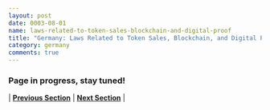 ```yaml
---
layout: post
date: 0003-08-01
name: laws-related-to-token-sales-blockchain-and-digital-proof
title: "Germany: Laws Related to Token Sales, Blockchain, and Digital Proof"
category: germany
comments: true
---
```


### Page in progress, stay tuned!


| **[Previous Section]( https://neo-project.github.io/global-blockchain-compliance-hub//germany/germany-governing-by-law.html)** | **[Next Section]( https://neo-project.github.io/global-blockchain-compliance-hub//germany/germany-securities-related-laws.html)** |
